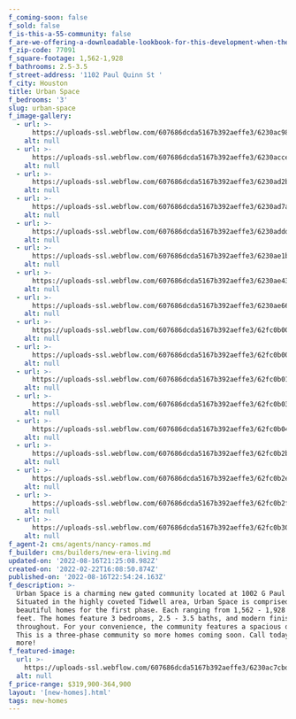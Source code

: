 ```yaml
---
f_coming-soon: false
f_sold: false
f_is-this-a-55-community: false
f_are-we-offering-a-downloadable-lookbook-for-this-development-when-they-submit-their-contact-info: false
f_zip-code: 77091
f_square-footage: 1,562-1,928
f_bathrooms: 2.5-3.5
f_street-address: '1102 Paul Quinn St '
f_city: Houston
title: Urban Space
f_bedrooms: '3'
slug: urban-space
f_image-gallery:
  - url: >-
      https://uploads-ssl.webflow.com/607686dcda5167b392aeffe3/6230ac9885778405fa2f8056_CONJUNTO%20PAUL%20QUINN%204%20(1)%20(1).jpg
    alt: null
  - url: >-
      https://uploads-ssl.webflow.com/607686dcda5167b392aeffe3/6230acce074fdde6a2f43d56_1106%20J%20PAUL%20QUINN%20ST%204%20(1)%20(1)%20(1)%20(2).jpg
    alt: null
  - url: >-
      https://uploads-ssl.webflow.com/607686dcda5167b392aeffe3/6230ad2b1ba0583c096754fc_1106%20H%20PAUL%20QUINN%20ST%204%20(1)%20(1)%20(1)%20(2).jpg
    alt: null
  - url: >-
      https://uploads-ssl.webflow.com/607686dcda5167b392aeffe3/6230ad7a059c24821b2ce2ab_1106%20G%20PAUL%20QUINN%20ST%204%20(1)%20(2).jpg
    alt: null
  - url: >-
      https://uploads-ssl.webflow.com/607686dcda5167b392aeffe3/6230addd4e5584493eb9c9d2_1106%20F%20PAUL%20QUINN%20ST%204%20(1)%20(1)%20(1)%20(1).jpg
    alt: null
  - url: >-
      https://uploads-ssl.webflow.com/607686dcda5167b392aeffe3/6230ae1b1ba05812dc67c42e_1102%20I%20%20PAUL%20QUINN%20ST%204%20(1)%20(1)%20(1)%20(2).jpg
    alt: null
  - url: >-
      https://uploads-ssl.webflow.com/607686dcda5167b392aeffe3/6230ae430113033f6ceb5dc0_1102%20H%20PAUL%20QUINN%20ST%204%20(1)%20(1)%20(1)%20(1).jpg
    alt: null
  - url: >-
      https://uploads-ssl.webflow.com/607686dcda5167b392aeffe3/6230ae664e55842a82ba364f_1102%20G%20PAUL%20QUINN%20ST%204%20(1)%20(1)%20(1)%20(1).jpg
    alt: null
  - url: >-
      https://uploads-ssl.webflow.com/607686dcda5167b392aeffe3/62fc0b003f2ebfd4933c46b2_DJI_0085.jpg
    alt: null
  - url: >-
      https://uploads-ssl.webflow.com/607686dcda5167b392aeffe3/62fc0b0080d53a57cbdb8775_DJI_0089.jpg
    alt: null
  - url: >-
      https://uploads-ssl.webflow.com/607686dcda5167b392aeffe3/62fc0b013fcff271b0170164_DJI_0090.jpg
    alt: null
  - url: >-
      https://uploads-ssl.webflow.com/607686dcda5167b392aeffe3/62fc0b03c43441d78b1fbc48_DJI_0091.jpg
    alt: null
  - url: >-
      https://uploads-ssl.webflow.com/607686dcda5167b392aeffe3/62fc0b0486fa67f30336d4bc_DJI_0093.jpg
    alt: null
  - url: >-
      https://uploads-ssl.webflow.com/607686dcda5167b392aeffe3/62fc0b2b3f2ebf4a443c7bb4_DJI_0097.jpg
    alt: null
  - url: >-
      https://uploads-ssl.webflow.com/607686dcda5167b392aeffe3/62fc0b2e80d53a3c66db91c9_DSC00714-2.jpg
    alt: null
  - url: >-
      https://uploads-ssl.webflow.com/607686dcda5167b392aeffe3/62fc0b2fbd311bb7ce48b8e4_DSC00715-2.jpg
    alt: null
  - url: >-
      https://uploads-ssl.webflow.com/607686dcda5167b392aeffe3/62fc0b30caa606c8a25604d7_DSC00717-2.jpg
    alt: null
f_agent-2: cms/agents/nancy-ramos.md
f_builder: cms/builders/new-era-living.md
updated-on: '2022-08-16T21:25:08.982Z'
created-on: '2022-02-22T16:08:50.874Z'
published-on: '2022-08-16T22:54:24.163Z'
f_description: >-
  Urban Space is a charming new gated community located at 1002 G Paul Quinn St.
  Situated in the highly coveted Tidwell area, Urban Space is comprised of seven
  beautiful homes for the first phase. Each ranging from 1,562 - 1,928 square
  feet. The homes feature 3 bedrooms, 2.5 - 3.5 baths, and modern finishes all
  throughout. For your convenience, the community features a spacious dog park.
  This is a three-phase community so more homes coming soon. Call today to learn
  more!
f_featured-image:
  url: >-
    https://uploads-ssl.webflow.com/607686dcda5167b392aeffe3/6230ac7cbd3580c6e28c058a_CONJUNTO%20PAUL%20QUINN%20ST%20VIEW%202%20(2)%20(1).jpg
  alt: null
f_price-range: $319,900-364,900
layout: '[new-homes].html'
tags: new-homes
---
```



